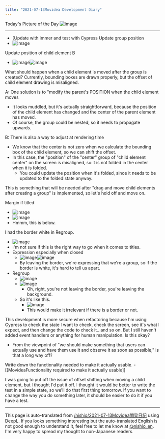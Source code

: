 ```yaml
---
title: "2021-07-13Movidea Development Diary"
---
```


Today's Picture of the Day
![image](https://gyazo.com/fea4976e7cd0970fa2d6215de931307d/thumb/1000)

---
- [Update with immer and test with Cypress
Update group position
- ![image](https://gyazo.com/b520f31bbd2876a31557b797babf2f5c/thumb/1000)

Update position of child element B
- ![image](https://gyazo.com/99871fd7fe10311a4a3875a0ac5f80c6/thumb/1000)![image](https://gyazo.com/d2b5c8f049f9f252252391a7cb636044/thumb/1000)

What should happen when a child element is moved after the group is created?
Currently, bounding boxes are drawn properly, but the offset of child element drawing is misaligned.

A: One solution is to "modify the parent's POSITION when the child element moves
- It looks muddled, but it's actually straightforward, because the position of the child element has changed and the center of the parent element has moved.
- Of course, the group could be nested, so it needs to propagate upwards.

B: There is also a way to adjust at rendering time
- We know that the center is not zero when we calculate the bounding box of the child element, so we can shift the offset.
- In this case, the "position" of the "center" group of "child element center" on the screen is misaligned, so it is not folded in the center when it is folded.
    - You could update the position when it's folded, since it needs to be updated to the folded state anyway.

This is something that will be needed after "drag and move child elements after creating a group" is implemented, so let's hold off and move on.

Margin if titled
- ![image](https://gyazo.com/6fb2cd2980e2072a0d88e675287b8bd3/thumb/1000)
- ![image](https://gyazo.com/fea4976e7cd0970fa2d6215de931307d/thumb/1000)
- Hmmm, this is below.

I had the border white in Regroup.
- ![image](https://gyazo.com/47a2059d82ea2ca650b8778f12f81916/thumb/1000)
- I'm not sure if this is the right way to go when it comes to titles.
- Expression especially when closed
    - ![image](https://gyazo.com/cd39735c6207503682585bd6c0cf71fa/thumb/1000)![image](https://gyazo.com/527ca94b74a14ac4f5dc59a9e63ae9a6/thumb/1000)
    - By leaving the border, we're expressing that we're a group, so if the border is white, it's hard to tell us apart.
- Regroup
    - ![image](https://gyazo.com/2441807c2369e1554dd2c0c4a463836c/thumb/1000)
    - ![image](https://gyazo.com/29ac8099d8e59321c5ec9a2608d5d8be/thumb/1000)
        - Oh, right, you're not leaving the border, you're leaving the background.
    - So it's like this.
        - ![image](https://gyazo.com/19496a64d88a4040247134174fc7f9cb/thumb/1000)
        - This would make it irrelevant if there is a border or not.

This development is more secure when refactoring because I'm using Cypress to check the state I want to check, check the screen, see it's what I expect, and then change the code to check it...and so on. But I still haven't added event handlers or anything for human manipulation. Is this okay?
- From the viewpoint of "we should make something that users can actually use and have them use it and observe it as soon as possible," is that a long way off?


Write down the functionality needed to make it actually usable.
    - [[MovideaFunctionality required to make it actually usable]]

I was going to put off the issue of offset shifting when moving a child element, but I thought I'd put it off.
I thought it would be better to write the test in a simple state, so we'll do that first thing tomorrow.
If you want to change the way you do something later, it should be easier to do it if you have a test.

---
This page is auto-translated from [/nishio/2021-07-13Movidea開発日記](https://scrapbox.io/nishio/2021-07-13Movidea開発日記) using DeepL. If you looks something interesting but the auto-translated English is not good enough to understand it, feel free to let me know at [@nishio_en](https://twitter.com/nishio_en). I'm very happy to spread my thought to non-Japanese readers.